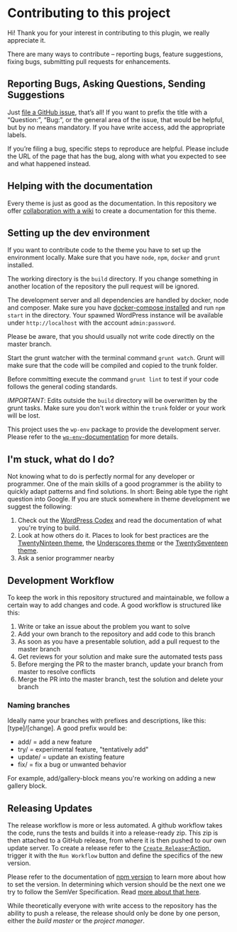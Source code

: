 # Contributing to this project

Hi! Thank you for your interest in contributing to this plugin, we really appreciate it.

There are many ways to contribute – reporting bugs, feature suggestions, fixing bugs, submitting pull requests for enhancements.

## Reporting Bugs, Asking Questions, Sending Suggestions

Just [file a GitHub issue](./issues/new), that’s all! If you want to prefix the title with a “Question:”, “Bug:”, or the general area of the issue, that would be helpful, but by no means mandatory. If you have write access, add the appropriate labels.

If you’re filing a bug, specific steps to reproduce are helpful. Please include the URL of the page that has the bug, along with what you expected to see and what happened instead.

## Helping with the documentation

Every theme is just as good as the documentation. In this repository we offer [collaboration with a wiki](./wiki) to create a documentation for this theme.

## Setting up the dev environment

If you want to contribute code to the theme you have to set up the environment locally. Make sure that you have `node`, `npm`, `docker` and `grunt` installed.

The working directory is the `build` directory. If you change something in another location of the repository the pull request  will be ignored.

The development server and all dependencies are handled by docker, node and composer. Make sure you have [docker-compose installed](https://docs.docker.com/compose/install/) and run `npm start` in the directory. Your spawned WordPress instance will be available under `http://localhost` with the account `admin:password`.

Please be aware, that you should usually not write code directly on the master branch.

Start the grunt watcher with the terminal command `grunt watch`. Grunt will make sure that the code will be compiled and copied to the trunk folder.

Before committing execute the command `grunt lint` to test if your code follows the general coding standards.

*IMPORTANT*: Edits outside the `build` directory will be overwritten by the grunt tasks. Make sure you don't work within the `trunk` folder or your work will be lost.

This project uses the `wp-env` package to provide the development server. Please refer to the [`wp-env`-documentation](https://github.com/WordPress/gutenberg/tree/master/packages/env) for more details.

## I'm stuck, what do I do?

Not knowing what to do is perfectly normal for any developer or programmer. One of the main skills of a good programmer is the ability to quickly adapt patterns and find solutions. In short: Being able type the right question into Google. If you are stuck somewhere in theme development we suggest the following:

1. Check out the [WordPress Codex](https://codex.wordpress.org) and read the documentation of what you're trying to build.
2. Look at how others do it. Places to look for best practices are the [TwentyNinteen theme](https://github.com/WordPress/twentynineteen), the [Underscores theme](https://github.com/automattic/_s) or the [TwentySeventeen theme](https://github.com/WordPress/twentyseventeen).
3. Ask a senior programmer nearby

## Development Workflow

To keep the work in this repository structured and maintainable, we follow a certain way to add changes and code. A good workflow is structured like this:

1. Write or take an issue about the problem you want to solve
2. Add your own branch to the repository and add code to this branch
3. As soon as you have a presentable solution, add a pull request to the master branch
4. Get reviews for your solution and make sure the automated tests pass
5. Before merging the PR to the master branch, update your branch from master to resolve conflicts
6. Merge the PR into the master branch, test the solution and delete your branch

### Naming branches

Ideally name your branches with prefixes and descriptions, like this: [type]/[change]. A good prefix would be:

* add/ = add a new feature
* try/ = experimental feature, "tentatively add"
* update/ = update an existing feature
* fix/ = fix a bug or unwanted behavior

For example, add/gallery-block means you're working on adding a new gallery block.

## Releasing Updates

The release workflow is more or less automated. A github workflow takes the code, runs the tests and builds it into a release-ready zip. This zip is then attached to a GitHub release, from where it is then pushed to our own update server. To create a release refer to the [`Create Release`-Action](./actions/workflows/release.yml), trigger it with the `Run Workflow` button and define the specifics of the new version.

Please refer to the documentation of [npm version](https://docs.npmjs.com/cli/v7/commands/npm-version) to learn more about how to set the version. In determining which version should be the next one we try to follow the SemVer Specification. Read [more about that here](https://semver.org/).

While theoretically everyone with write access to the repository has the ability to push a release, the release should only be done by one person, either the *build master* or the *project manager*.
